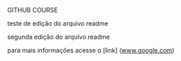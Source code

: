 GITHUB COURSE

teste de edição do arquivo readme

segunda edição do arquivo readme

para mais informações acesse o [link] (www.google.com)



